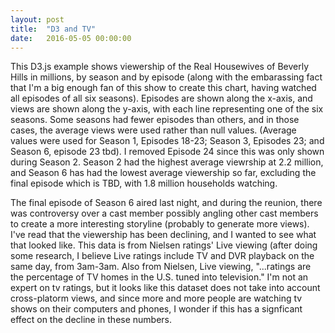 ```yaml
---
layout: post
title:  "D3 and TV"
date:   2016-05-05 00:00:00
---
```


<style>


#example {
  font: 10px sans-serif;
}
.axis path,
.axis line {
  fill: none;
  stroke: #000;
  shape-rendering: crispEdges;
}

.x.axis path {
  display: none;
}

.line {
  fill: none;
  stroke: steelblue;
  stroke-width: 1.5px;
}

</style>
<body>
  
  <div id="example"></div>
<script src="http://d3js.org/d3.v3.min.js"></script>
<script>

var margin = {top: 20, right: 80, bottom: 70, left: 50},
    width = 930 - margin.left - margin.right,
    height = 520 - margin.top - margin.bottom;

var parseDate = d3.time.format("%Y%m%d").parse;

var x = d3.scale.ordinal()
    .rangeRoundBands([1, width]);

var y = d3.scale.linear()
    .range([height, 0]);

var color = d3.scale.category10();

var xAxis = d3.svg.axis()
    .scale(x)
    .orient("bottom");

var yAxis = d3.svg.axis()
    .scale(y)
    .orient("left");

var line = d3.svg.line()
    .interpolate("basis")
    .x(function(d) { return x(d.date); })
    .y(function(d) { return y(d.temperature); });


var svg = d3.select("#example").append("svg")
    .attr("width", width + margin.left + margin.right)
    .attr("height", height + margin.top + margin.bottom)
  .append("g")
    .attr("transform", "translate(" + margin.left + "," + margin.top + ")");

d3.tsv("/data.tsv", function(error, data) {
  if (error) throw error;

  color.domain(d3.keys(data[0]).filter(function(key) { return key !== "date"; }));


  var cities = color.domain().map(function(name) {
    return {
      name: name,
      values: data.map(function(d) {
        return {date: d.date, temperature: +d[name]};
      })
    };
  });

  x.domain(data.map(function(d) { return d.date; }));

  y.domain([
    d3.min(cities, function(c) { return d3.min(c.values, function(v) { return v.temperature; }); }),
    d3.max(cities, function(c) { return d3.max(c.values, function(v) { return v.temperature; }); })
  ]);

  svg.append("g")
      .attr("class", "x axis")
      .attr("transform", "translate(0," + height + ")")
      .call(xAxis)
    .append("text")
      .attr("x", 265 )
      .attr("y", 31 )
      .style("text-anchor", "middle")
      .text("Episode");



  svg.append("g")
      .attr("class", "y axis")
      .call(yAxis)
    .append("text")
      .attr("transform", "rotate(-90)")
      .attr("y", 6)
      .attr("dy", ".71em")
      .style("text-anchor", "end")
      .text("Views (millions)");

  var city = svg.selectAll(".city")
      .data(cities)
    .enter().append("g")
      .attr("class", "city");

  city.append("path")
      .attr("class", "line")
      .attr("d", function(d) { return line(d.values); })
      .style("stroke", function(d) { return color(d.name); });

  city.append("text")
      .datum(function(d) { return {name: d.name, value: d.values[d.values.length - 1]}; })
      .attr("transform", function(d) { return "translate(" + x(d.value.date) + "," + y(d.value.temperature) + ")"; })
      .attr("x", 3)
      .attr("dy", ".55em")
      .text(function(d) { return d.name; });
});

</script>

This D3.js example shows viewership of the Real Housewives of Beverly Hills in millions, by season and by episode (along with the embarassing fact that I'm a big enough fan of this show to create this chart, having watched all episodes of all six seasons). Episodes are shown along the x-axis, and views are shown along the y-axis, with each line representing one of the six seasons. Some seasons had fewer episodes than others, and in those cases, the average views were used rather than null values. (Average values were used for Season 1, Episodes 18-23; Season 3, Episodes 23; and Season 6, episode 23 tbd). I removed Episode 24 since this was only shown during Season 2. Season 2 had the highest average viewrship at 2.2 million, and Season 6 has had the lowest average viewership so far, excluding the final episode which is TBD, with 1.8 million households watching.

The final episode of Season 6 aired last night, and during the reunion, there was controversy over a cast member possibly angling other cast members to create a more interesting storyline (probably to generate more views). I've read that the viewership has been declining, and I wanted to see what that looked like. This data is from Nielsen ratings' Live viewing (after doing some research, I believe Live ratings include TV and DVR playback on the same day, from 3am-3am. Also from Nielsen, Live viewing, "...ratings are the percentage of TV homes in the U.S. tuned into television." I'm not an expert on tv ratings, but it looks like this dataset does not take into account cross-platorm views, and since more and more people are watching tv shows on their computers and phones, I wonder if this has a signficant effect on the decline in these numbers.



